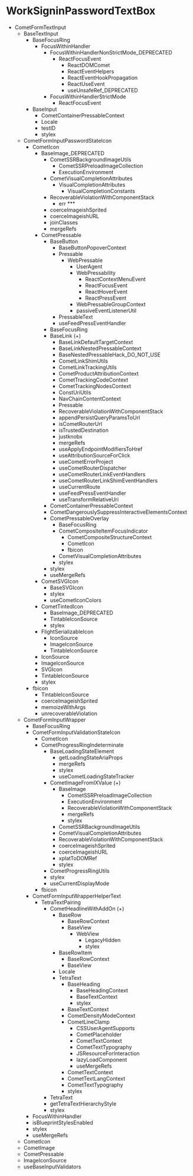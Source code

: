 # WorkSigninPasswordTextBox

- CometFormTextInput
  - BaseTextInput
    - BaseFocusRing
      - FocusWithinHandler
        - FocusWithinHandlerNonStrictMode_DEPRECATED
          - ReactFocusEvent
            - ReactDOMComet
            - ReactEventHelpers
            - ReactEventHookPropagation
            - ReactUseEvent
            - useUnsafeRef_DEPRECATED
        - FocusWithinHandlerStrictMode
          - ReactFocusEvent
    - BaseInput
      - CometContainerPressableContext
      - Locale
      - testID
      - stylex
  - CometFormInputPasswordStateIcon
    - CometIcon
      - BaseImage_DEPRECATED
        - CometSSRBackgroundImageUtils
          - CometSSRPreloadImageCollection
          - ExecutionEnvironment
        - CometVisualCompletionAttributes
          - VisualCompletionAttributes
            - VisualCompletionConstants
        - RecoverableViolationWithComponentStack
          - err \*\*\*
        - coerceImageishSprited
        - coerceImageishURL
        - joinClasses
        - mergeRefs
      - CometPressable
        - BaseButton
          - BaseButtonPopoverContext
          - Pressable
            - WebPressable
              - UserAgent
              - WebPressability
                - ReactContextMenuEvent
                - ReactFocusEvent
                - ReactHoverEvent
                - ReactPressEvent
              - WebPressableGroupContext
              - passiveEventListenerUtil
          - PressableText
          - useFeedPressEventHandler
        - BaseFocusRing
        - BaseLink (+)
          - BaseLinkDefaultTargetContext
          - BaseLinkNestedPressableContext
          - BaseNestedPressableHack_DO_NOT_USE
          - CometLinkShimUtils
          - CometLinkTrackingUtils
          - CometProductAttributionContext
          - CometTrackingCodeContext
          - CometTrackingNodesContext
          - ConstUriUtils
          - NavChainContentContext
          - Pressable
          - RecoverableViolationWithComponentStack
          - appendPersistQueryParamsToUrl
          - isCometRouterUrl
          - isTrustedDestination
          - justknobx
          - mergeRefs
          - useApplyEndpointModifiersToHref
          - useAttributionSourceForClick
          - useCometErrorProject
          - useCometRouterDispatcher
          - useCometRouterLinkEventHandlers
          - useCometRouterLinkShimEventHandlers
          - useCurrentRoute
          - useFeedPressEventHandler
          - useTransformRelativeUri
        - CometContainerPressableContext
        - CometDangerouslySuppressInteractiveElementsContext
        - CometPressableOverlay
          - BaseFocusRing
          - CometCompositeItemFocusIndicator
            - CometCompositeStructureContext
            - CometIcon
            - fbicon
          - CometVisualCompletionAttributes
          - stylex
        - stylex
        - useMergeRefs
      - CometSVGIcon
        - BaseSVGIcon
        - stylex
        - useCometIconColors
      - CometTintedIcon
        - BaseImage_DEPRECATED
        - TintableIconSource
        - stylex
      - FlightSerializableIcon
        - IconSource
        - ImageIconSource
        - TintableIconSource
      - IconSource
      - ImageIconSource
      - SVGIcon
      - TintableIconSource
      - stylex
    - fbicon
      - TintableIconSource
      - coerceImageishSprited
      - memoizeWithArgs
      - unrecoverableViolation
  - CometFormInputWrapper
    - BaseFocusRing
    - CometFormInputValidationStateIcon
      - CometIcon
      - CometProgressRingIndeterminate
        - BaseLoadingStateElement
          - getLoadingStateAriaProps
          - mergeRefs
          - stylex
          - useCometLoadingStateTracker
        - CometImageFromIXValue (+)
          - BaseImage
            - CometSSRPreloadImageCollection
            - ExecutionEnvironment
            - RecoverableViolationWithComponentStack
            - mergeRefs
            - stylex
          - CometSSRBackgroundImageUtils
          - CometVisualCompletionAttributes
          - RecoverableViolationWithComponentStack
          - coerceImageishSprited
          - coerceImageishURL
          - xplatToDOMRef
          - stylex
        - CometProgressRingUtils
        - stylex
        - useCurrentDisplayMode
      - fbicon
    - CometFormInputWrapperHelperText
      - TetraTextPairing
        - CometHeadlineWithAddOn (+)
          - BaseRow
            - BaseRowContext
            - BaseView
              - WebView
                - LegacyHidden
                - stylex
          - BaseRowItem
            - BaseRowContext
            - BaseView
          - Locale
          - TetraText
            - BaseHeading
              - BaseHeadingContext
              - BaseTextContext
              - stylex
            - BaseTextContext
            - CometDensityModeContext
            - CometLineClamp
              - CSSUserAgentSupports
              - CometPlaceholder
              - CometTextContext
              - CometTextTypography
              - JSResourceForInteraction
              - lazyLoadComponent
              - useMergeRefs
            - CometTextContext
            - CometTextLangContext
            - CometTextTypography
            - stylex
        - TetraText
        - getTetraTextHierarchyStyle
        - stylex
    - FocusWithinHandler
    - isBlueprintStylesEnabled
    - stylex
    - useMergeRefs
  - CometIcon
  - CometImage
  - CometPressable
  - ImageIconSource
  - useBaseInputValidators
